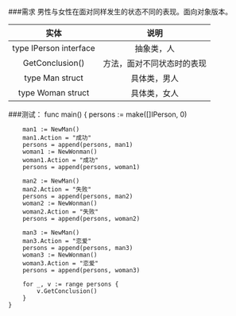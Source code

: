 ###需求
男性与女性在面对同样发生的状态不同的表现。面向对象版本。

实体 | 说明
:---: | :---:
type IPerson interface | 抽象类，人
GetConclusion() | 方法，面对不同状态时的表现
type Man struct | 具体类，男人
type Woman struct | 具体类，女人


###测试：
    func main()  {
        persons := make([]IPerson, 0)

        man1 := NewMan()
        man1.Action = "成功"
        persons = append(persons, man1)
        woman1 := NewWonman()
        woman1.Action = "成功"
        persons = append(persons, woman1)
    
        man2 := NewMan()
        man2.Action = "失败"
        persons = append(persons, man2)
        woman2 := NewWonman()
        woman2.Action = "失败"
        persons = append(persons, woman2)
    
        man3 := NewMan()
        man3.Action = "恋爱"
        persons = append(persons, man3)
        woman3 := NewWonman()
        woman3.Action = "恋爱"
        persons = append(persons, woman3)
    
        for _, v := range persons {
            v.GetConclusion()
        }
    }


